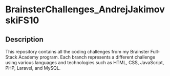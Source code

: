 # BrainsterChallenges_AndrejJakimovskiFS10
## Description
This repository contains all the coding challenges from my Brainster Full-Stack Academy program. Each branch represents a different challenge using various languages and technologies such as HTML, CSS, JavaScript, PHP, Laravel, and MySQL.
